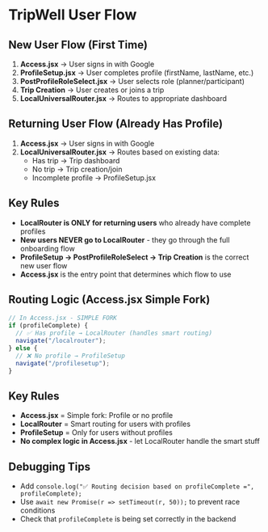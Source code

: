 # TripWell User Flow

## New User Flow (First Time)
1. **Access.jsx** → User signs in with Google
2. **ProfileSetup.jsx** → User completes profile (firstName, lastName, etc.)
3. **PostProfileRoleSelect.jsx** → User selects role (planner/participant)
4. **Trip Creation** → User creates or joins a trip
5. **LocalUniversalRouter.jsx** → Routes to appropriate dashboard

## Returning User Flow (Already Has Profile)
1. **Access.jsx** → User signs in with Google
2. **LocalUniversalRouter.jsx** → Routes based on existing data:
   - Has trip → Trip dashboard
   - No trip → Trip creation/join
   - Incomplete profile → ProfileSetup.jsx

## Key Rules
- **LocalRouter is ONLY for returning users** who already have complete profiles
- **New users NEVER go to LocalRouter** - they go through the full onboarding flow
- **ProfileSetup → PostProfileRoleSelect → Trip Creation** is the correct new user flow
- **Access.jsx** is the entry point that determines which flow to use

## Routing Logic (Access.jsx Simple Fork)
```javascript
// In Access.jsx - SIMPLE FORK
if (profileComplete) {
  // ✅ Has profile → LocalRouter (handles smart routing)
  navigate("/localrouter");
} else {
  // ❌ No profile → ProfileSetup
  navigate("/profilesetup");
}
```

## Key Rules
- **Access.jsx** = Simple fork: Profile or no profile
- **LocalRouter** = Smart routing for users with profiles
- **ProfileSetup** = Only for users without profiles
- **No complex logic in Access.jsx** - let LocalRouter handle the smart stuff

## Debugging Tips
- Add `console.log("✅ Routing decision based on profileComplete =", profileComplete);`
- Use `await new Promise(r => setTimeout(r, 50));` to prevent race conditions
- Check that `profileComplete` is being set correctly in the backend
